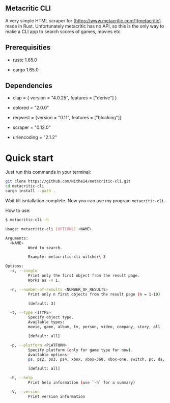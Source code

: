 ## Metacritic CLI

A very simple HTML scraper for [https://www.metacritic.com/](metacritic) made in Rust. Unfortunately metacritic has no API, so this is the only way to make a CLI app to search scores of games, movies etc.

## Prerequisities

- rustc 1.65.0

- cargo 1.65.0

## Dependencies

- clap = { version = "4.0.25", features = ["derive"] }

- colored = "2.0.0"

- reqwest = {version = "0.11", features = ["blocking"]}

- scraper = "0.12.0"

- urlencoding = "2.1.2"    

# Quick start

Just run this commands in your terminal:

```bash
git clone https://github.com/Nithe14/metacritic-cli.git
cd metacritic-cli
cargo install --path .
```

Wait till isntallation complete. Now you can use my program `metacritic-cli`. 

How to use:

```bash
$ metacritic-cli -h 

Usage: metacritic-cli [OPTIONS] <NAME>

Arguments:
  <NAME>
          Word to search.

          Example: metacritic-cli witcher\ 3

Options:
  -s, --single
          Print only the first object from the result page.
          Works as -n 1.

  -n, --number-of-results <NUMBER_OF_RESULTS>
          Print only n first objects from the result page (n = 1-10)

          [default: 3]

  -t, --type <ITYPE>
          Specify object type.
          Available types:
          movie, game, album, tv, person, video, company, story, all

          [default: all]

  -p, --platform <PLATFORM>
          Specify platform (only for game type for now).
          Available options:
          ps, ps2, ps3, ps4, xbox, xbox-360, xbox-one, switch, pc, ds, 3ds, ps-vita, psp, wii, wii-u, gameboy-advance, iphone, all

          [default: all]

  -h, --help
          Print help information (use `-h` for a summary)

  -V, --version
          Print version information
```
